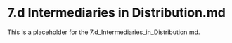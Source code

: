 # 7.d Intermediaries in Distribution.md

This is a placeholder for the 7.d_Intermediaries_in_Distribution.md.